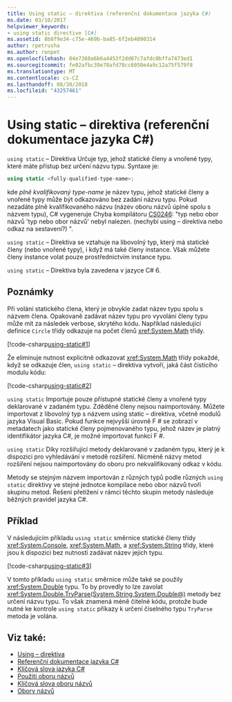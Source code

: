 ```yaml
---
title: Using static – direktiva (referenční dokumentace jazyka C#)
ms.date: 03/10/2017
helpviewer_keywords:
- using static directive [C#]
ms.assetid: 8b8f9e34-c75e-469b-ba85-6f2eb4090314
author: rpetrusha
ms.author: ronpet
ms.openlocfilehash: 04e7368a6b6a4453f2dd07c7afdc0bffa7473ed1
ms.sourcegitcommit: fe02afbc39e78afd78cc6050e4a9c12a75f579f8
ms.translationtype: MT
ms.contentlocale: cs-CZ
ms.lasthandoff: 08/30/2018
ms.locfileid: "43257461"
---
```

# <a name="using-static-directive-c-reference"></a>Using static – direktiva (referenční dokumentace jazyka C#)

`using static` – Direktiva Určuje typ, jehož statické členy a vnořené typy, které máte přístup bez určení názvu typu. Syntaxe je:

```csharp
using static <fully-qualified-type-name>;
```

kde *plně kvalifikovaný type-name* je název typu, jehož statické členy a vnořené typy může být odkazováno bez zadání názvu typu. Pokud nezadáte plně kvalifikovaného názvu (název oboru názvů úplné spolu s názvem typu), C# vygeneruje Chyba kompilátoru [CS0246](../compiler-messages/cs0246.md): "typ nebo obor názvů 'typ nebo obor názvů' nebyl nalezen. (nechybí using – direktiva nebo odkaz na sestavení?) ".

`using static` – Direktiva se vztahuje na libovolný typ, který má statické členy (nebo vnořené typy), i když má také členy instance. Však můžete členy instance volat pouze prostřednictvím instance typu.

`using static` – Direktiva byla zavedena v jazyce C# 6.

## <a name="remarks"></a>Poznámky
 
Při volání statického člena, který je obvykle zadat název typu spolu s názvem člena. Opakovaně zadávat název typu pro vyvolání členy typu může mít za následek verbose, skrytého kódu. Například následující definice `Circle` třídy odkazuje na počet členů <xref:System.Math> třídy.
  
[!code-csharp[using-static#1](../../../../samples/snippets/csharp/language-reference/keywords/using/using-static1.cs#1)]

Že eliminuje nutnost explicitně odkazovat <xref:System.Math> třídy pokaždé, když se odkazuje člen, `using static` – direktiva vytvoří, jaká část čisticího modulu kódu:

[!code-csharp[using-static#2](../../../../samples/snippets/csharp/language-reference/keywords/using/using-static2.cs#1)]

`using static` Importuje pouze přístupné statické členy a vnořené typy deklarované v zadaném typu.  Zděděné členy nejsou naimportovány.  Můžete importovat z libovolný typ s názvem using static – direktiva, včetně modulů jazyka Visual Basic.  Pokud funkce nejvyšší úrovně F # se zobrazí v metadatech jako statické členy pojmenovaného typu, jehož název je platný identifikátor jazyka C#, je možné importovat funkcí F #.  
  
 `using static` Díky rozšiřující metody deklarované v zadaném typu, který je k dispozici pro vyhledávání v metodě rozšíření.  Nicméně názvy metod rozšíření nejsou naimportovány do oboru pro nekvalifikovaný odkaz v kódu.  
  
 Metody se stejným názvem importován z různých typů podle různých `using static` direktivy ve stejné jednotce kompilace nebo obor názvů tvoří skupinu metod.  Řešení přetížení v rámci těchto skupin metody následuje běžných pravidel jazyka C#.  
  
## <a name="example"></a>Příklad

V následujícím příkladu `using static` směrnice statické členy třídy <xref:System.Console>, <xref:System.Math>, a <xref:System.String> třídy, které jsou k dispozici bez nutnosti zadávat název jejich typu.

[!code-csharp[using-static#3](../../../../samples/snippets/csharp/language-reference/keywords/using/using-static3.cs)]

V tomto příkladu `using static` směrnice může také se použily <xref:System.Double> typu. To by provedly to lze zavolat <xref:System.Double.TryParse(System.String,System.Double@)> metody bez určení názvu typu. To však znamená méně čitelné kódu, protože bude nutné ke kontrole `using static` příkazy k určení číselného typu `TryParse` metoda je volána.

## <a name="see-also"></a>Viz také:

- [Using – direktiva](using-directive.md)
- [Referenční dokumentace jazyka C#](../../../csharp/language-reference/index.md)
- [Klíčová slova jazyka C#](../../../csharp/language-reference/keywords/index.md)
- [Použití oboru názvů](../../../csharp/programming-guide/namespaces/using-namespaces.md)
- [Klíčová slova oboru názvů](../../../csharp/language-reference/keywords/namespace-keywords.md)
- [Obory názvů](../../../csharp/programming-guide/namespaces/index.md)
